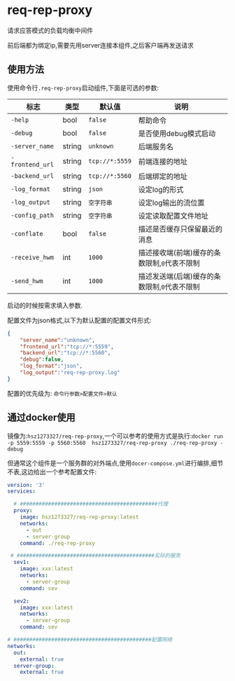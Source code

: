 # req-rep-proxy

请求应答模式的负载均衡中间件

前后端都为绑定ip,需要先用server连接本组件,之后客户端再发送请求

## 使用方法

使用命令行`.req-rep-proxy`启动组件,下面是可选的参数:

| 标志            | 类型   | 默认值         | 说明                                         |
| --------------- | ------ | -------------- | -------------------------------------------- |
| `-help`         | bool   | `false`        | 帮助命令                                     |
| `-debug`        | bool   | `false`        | 是否使用debug模式启动                        |
| `-server_name`  | string | `unknown`      | 后端服务名                                   |
| `-frontend_url` | string | `tcp://*:5559` | 前端连接的地址                               |
| `-backend_url`  | string | `tcp://*:5560` | 后端绑定的地址                               |
| `-log_format`   | string | `json`         | 设定log的形式                                |
| `-log_output`   | string | `空字符串`     | 设定log输出的流位置                          |
| `-config_path`  | string | `空字符串`     | 设定读取配置文件地址                         |
| `-conflate`     | bool   | `false`        | 描述是否缓存只保留最近的消息                 |
| `-receive_hwm`  | int    | `1000`         | 描述接收端(前端)缓存的条数限制,`0`代表不限制 |
| `-send_hwm`     | int    | `1000`         | 描述发送端(后端)缓存的条数限制,`0`代表不限制 |

启动的时候按需求填入参数.

配置文件为json格式,以下为默认配置的配置文件形式:

```json
{
	"server_name":"unknown",
	"frontend_url":"tcp://*:5559",
	"backend_url":"tcp://*:5560",
	"debug":false,
	"log_format":"json",
	"log_output":"req-rep-proxy.log"
}
```

配置的优先级为: `命令行参数>配置文件>默认`

## 通过docker使用

镜像为:`hsz1273327/req-rep-proxy`,一个可以参考的使用方式是执行:`docker run -p 5559:5559 -p 5560:5560  hsz1273327/req-rep-proxy ./req-rep-proxy -debug`

但通常这个组件是一个服务群的对外端点,使用`docer-compose.yml`进行编排,细节不表,这边给出一个参考配置文件:

```yml
version: '3'
services:

  # ############################################代理
  proxy:
    image: hsz1273327/req-rep-proxy:latest
    networks:
      - out 
      - server-group
    command: ./req-rep-proxy

 # ############################################实际的服务
  sev1:
    image: xxx:latest
    networks:
      - server-group
    command: sev

  sev2:
    image: xxx:latest
    networks:
      - server-group
    command: sev

# ############################################配置网络
networks:
  out:
    external: true
  server-group:
    external: true
```
